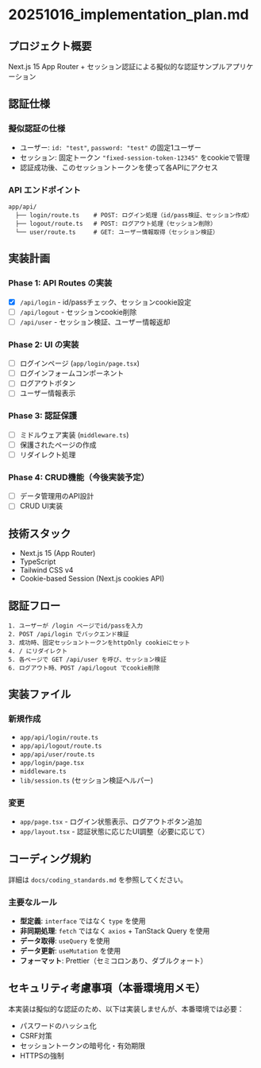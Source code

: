 # 20251016_implementation_plan.md

## プロジェクト概要

Next.js 15 App Router + セッション認証による擬似的な認証サンプルアプリケーション

## 認証仕様

### 擬似認証の仕様
- ユーザー: `id: "test"`, `password: "test"` の固定1ユーザー
- セッション: 固定トークン `"fixed-session-token-12345"` をcookieで管理
- 認証成功後、このセッショントークンを使って各APIにアクセス

### API エンドポイント

```
app/api/
  ├── login/route.ts    # POST: ログイン処理（id/pass検証、セッション作成）
  ├── logout/route.ts   # POST: ログアウト処理（セッション削除）
  └── user/route.ts     # GET: ユーザー情報取得（セッション検証）
```

## 実装計画

### Phase 1: API Routes の実装
- [x] `/api/login` - id/passチェック、セッションcookie設定
- [ ] `/api/logout` - セッションcookie削除
- [ ] `/api/user` - セッション検証、ユーザー情報返却

### Phase 2: UI の実装
- [ ] ログインページ (`app/login/page.tsx`)
- [ ] ログインフォームコンポーネント
- [ ] ログアウトボタン
- [ ] ユーザー情報表示

### Phase 3: 認証保護
- [ ] ミドルウェア実装 (`middleware.ts`)
- [ ] 保護されたページの作成
- [ ] リダイレクト処理

### Phase 4: CRUD機能（今後実装予定）
- [ ] データ管理用のAPI設計
- [ ] CRUD UI実装

## 技術スタック

- Next.js 15 (App Router)
- TypeScript
- Tailwind CSS v4
- Cookie-based Session (Next.js cookies API)

## 認証フロー

```
1. ユーザーが /login ページでid/passを入力
2. POST /api/login でバックエンド検証
3. 成功時、固定セッショントークンをhttpOnly cookieにセット
4. / にリダイレクト
5. 各ページで GET /api/user を呼び、セッション検証
6. ログアウト時、POST /api/logout でcookie削除
```

## 実装ファイル

### 新規作成
- `app/api/login/route.ts`
- `app/api/logout/route.ts`
- `app/api/user/route.ts`
- `app/login/page.tsx`
- `middleware.ts`
- `lib/session.ts` (セッション検証ヘルパー)

### 変更
- `app/page.tsx` - ログイン状態表示、ログアウトボタン追加
- `app/layout.tsx` - 認証状態に応じたUI調整（必要に応じて）

## コーディング規約

詳細は `docs/coding_standards.md` を参照してください。

### 主要なルール

- **型定義**: `interface` ではなく `type` を使用
- **非同期処理**: `fetch` ではなく `axios` + TanStack Query を使用
- **データ取得**: `useQuery` を使用
- **データ更新**: `useMutation` を使用
- **フォーマット**: Prettier（セミコロンあり、ダブルクォート）

## セキュリティ考慮事項（本番環境用メモ）

本実装は擬似的な認証のため、以下は実装しませんが、本番環境では必要：
- パスワードのハッシュ化
- CSRF対策
- セッショントークンの暗号化・有効期限
- HTTPSの強制
